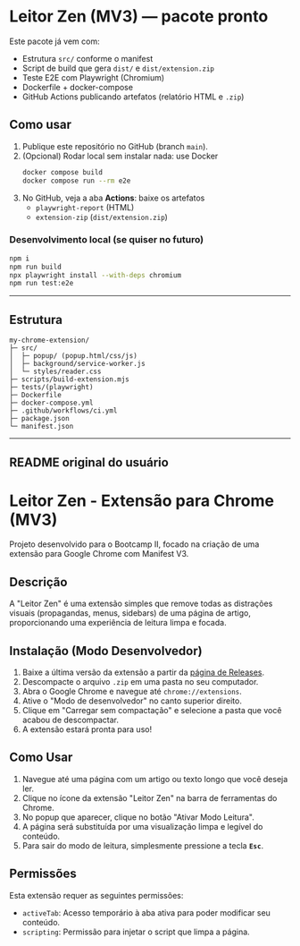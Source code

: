 # Leitor Zen (MV3) — pacote pronto

Este pacote já vem com:
- Estrutura `src/` conforme o manifest
- Script de build que gera `dist/` e `dist/extension.zip`
- Teste E2E com Playwright (Chromium)
- Dockerfile + docker-compose
- GitHub Actions publicando artefatos (relatório HTML e `.zip`)

## Como usar
1. Publique este repositório no GitHub (branch `main`).
2. (Opcional) Rodar local sem instalar nada: use Docker
   ```bash
   docker compose build
   docker compose run --rm e2e
   ```
3. No GitHub, veja a aba **Actions**: baixe os artefatos
   - `playwright-report` (HTML)
   - `extension-zip` (`dist/extension.zip`)

### Desenvolvimento local (se quiser no futuro)
```bash
npm i
npm run build
npx playwright install --with-deps chromium
npm run test:e2e
```

---

## Estrutura
```
my-chrome-extension/
├─ src/
│  ├─ popup/ (popup.html/css/js)
│  ├─ background/service-worker.js
│  └─ styles/reader.css
├─ scripts/build-extension.mjs
├─ tests/(playwright)
├─ Dockerfile
├─ docker-compose.yml
├─ .github/workflows/ci.yml
├─ package.json
└─ manifest.json
```


---

## README original do usuário

# Leitor Zen - Extensão para Chrome (MV3)

Projeto desenvolvido para o Bootcamp II, focado na criação de uma extensão para Google Chrome com Manifest V3.

## Descrição

A "Leitor Zen" é uma extensão simples que remove todas as distrações visuais (propagandas, menus, sidebars) de uma página de artigo, proporcionando uma experiência de leitura limpa e focada.

## Instalação (Modo Desenvolvedor)

1.  Baixe a última versão da extensão a partir da [página de Releases](https://github.com/<seu-usuario>/<seu-repositorio>/releases).
2.  Descompacte o arquivo `.zip` em uma pasta no seu computador.
3.  Abra o Google Chrome e navegue até `chrome://extensions`.
4.  Ative o "Modo de desenvolvedor" no canto superior direito.
5.  Clique em "Carregar sem compactação" e selecione a pasta que você acabou de descompactar.
6.  A extensão estará pronta para uso!

## Como Usar

1.  Navegue até uma página com um artigo ou texto longo que você deseja ler.
2.  Clique no ícone da extensão "Leitor Zen" na barra de ferramentas do Chrome.
3.  No popup que aparecer, clique no botão "Ativar Modo Leitura".
4.  A página será substituída por uma visualização limpa e legível do conteúdo.
5.  Para sair do modo de leitura, simplesmente pressione a tecla **`Esc`**.

## Permissões

Esta extensão requer as seguintes permissões:
* `activeTab`: Acesso temporário à aba ativa para poder modificar seu conteúdo.
* `scripting`: Permissão para injetar o script que limpa a página.
